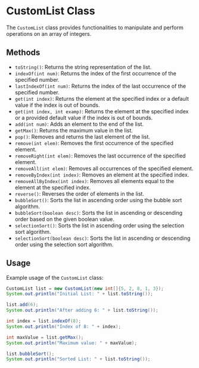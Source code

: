 # CustomList Class

The `CustomList` class provides functionalities to manipulate and perform operations on an array of integers.

## Methods

- `toString()`: Returns the string representation of the list.
- `indexOf(int num)`: Returns the index of the first occurrence of the specified number.
- `lastIndexOf(int num)`: Returns the index of the last occurrence of the specified number.
- `get(int index)`: Returns the element at the specified index or a default value if the index is out of bounds.
- `get(int index, int examp)`: Returns the element at the specified index or a provided default value if the index is out of bounds.
- `add(int num)`: Adds an element to the end of the list.
- `getMax()`: Returns the maximum value in the list.
- `pop()`: Removes and returns the last element of the list.
- `remove(int elem)`: Removes the first occurrence of the specified element.
- `removeRight(int elem)`: Removes the last occurrence of the specified element.
- `removeAll(int elem)`: Removes all occurrences of the specified element.
- `removeByIndex(int index)`: Removes an element at the specified index.
- `removeAllByIndex(int index)`: Removes all elements equal to the element at the specified index.
- `reverse()`: Reverses the order of elements in the list.
- `bubbleSort()`: Sorts the list in ascending order using the bubble sort algorithm.
- `bubbleSort(boolean desc)`: Sorts the list in ascending or descending order based on the given boolean value.
- `selectionSort()`: Sorts the list in ascending order using the selection sort algorithm.
- `selectionSort(boolean desc)`: Sorts the list in ascending or descending order using the selection sort algorithm.

## Usage

Example usage of the `CustomList` class:

```java
CustomList list = new CustomList(new int[]{5, 2, 8, 1, 3});
System.out.println("Initial List: " + list.toString());

list.add(6);
System.out.println("After adding 6: " + list.toString());

int index = list.indexOf(8);
System.out.println("Index of 8: " + index);

int maxValue = list.getMax();
System.out.println("Maximum value: " + maxValue);

list.bubbleSort();
System.out.println("Sorted List: " + list.toString());
